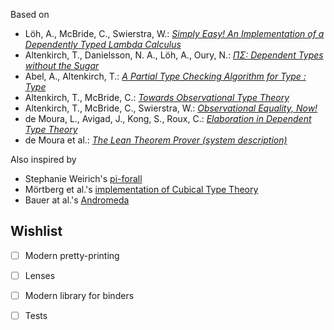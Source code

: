 Based on

-   Löh, A\., McBride, C., Swierstra, W.: [_Simply Easy! An Implementation of a Dependently Typed Lambda Calculus_](http://strictlypositive.org/Easy.pdf)
-   Altenkirch, T\., Danielsson, N. A., Löh, A., Oury, N.: [_ΠΣ: Dependent Types without the Sugar_](http://www.cs.nott.ac.uk/~psztxa/publ/pisigma-new.pdf)
-   Abel, A\., Altenkirch, T.: [_A Partial Type Checking Algorithm for Type : Type_](http://www.cs.nott.ac.uk/~psztxa/publ/msfp08.pdf)
-   Altenkirch, T\., McBride, C.: [_Towards Observational Type Theory_](http://strictlypositive.org/ott.pdf)
-   Altenkirch, T\., McBride, C., Swierstra, W.: [_Observational Equality, Now!_](http://www.cs.nott.ac.uk/~psztxa/publ/obseqnow.pdf)
-   de Moura, L\., Avigad, J., Kong, S., Roux, C.: [_Elaboration in Dependent Type Theory_](http://www.contrib.andrew.cmu.edu/~avigad/Papers/constr.pdf)
-   de Moura et al\.: [_The Lean Theorem Prover (system description)_](https://leanprover.github.io/files/system.pdf)

Also inspired by

-   Stephanie Weirich's [pi-forall](https://github.com/sweirich/pi-forall)
-   Mörtberg et al.'s [implementation of Cubical Type Theory](https://github.com/mortberg/cubicaltt)
-   Bauer at al.'s [Andromeda](https://andromedans.github.io/andromeda/)

## Wishlist

- [ ] Modern pretty-printing
- [ ] Lenses
- [ ] Modern library for binders
- [ ] Tests

